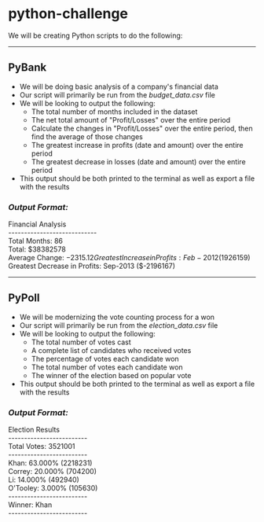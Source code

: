 # python-challenge
We will be creating Python scripts to do the following:

---

## **PyBank**
- We will be doing basic analysis of a company's financial data
- Our script will primarily be run from the *budget_data.csv* file
- We will be looking to output the following:
  - The total number of months included in the dataset
  - The net total amount of "Profit/Losses" over the entire period
  - Calculate the changes in "Profit/Losses" over the entire period, then find the average of those changes
  - The greatest increase in profits (date and amount) over the entire period
  - The greatest decrease in losses (date and amount) over the entire period
- This output should be both printed to the terminal as well as export a file with the results

### *Output Format:*
Financial Analysis  
\----------------------------  
Total Months: 86  
Total: $38382578  
Average  Change: $-2315.12  
Greatest Increase in Profits: Feb-2012 ($1926159)  
Greatest Decrease in Profits: Sep-2013 ($-2196167)  

---

## **PyPoll**
- We will be modernizing the vote counting process for a won
- Our script will primarily be run from the *election_data.csv* file
- We will be looking to output the following:
  - The total number of votes cast
  - A complete list of candidates who received votes
  - The percentage of votes each candidate won
  - The total number of votes each candidate won
  - The winner of the election based on popular vote
- This output should be both printed to the terminal as well as export a file with the results

### *Output Format:*
Election Results  
\-------------------------  
Total Votes: 3521001  
\-------------------------  
Khan: 63.000% (2218231)  
Correy: 20.000% (704200)  
Li: 14.000% (492940)  
O'Tooley: 3.000% (105630)  
\-------------------------  
Winner: Khan  
\-------------------------  

